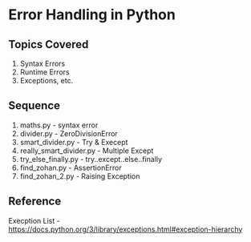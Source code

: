 # Error Handling in Python

## Topics Covered

1. Syntax Errors
2. Runtime Errors
3. Exceptions, etc.

## Sequence

1. maths.py - syntax error
2. divider.py - ZeroDivisionError
3. smart_divider.py - Try & Execept
4. really_smart_divider.py - Multiple Except
5. try_else_finally.py - try..except..else..finally
6. find_zohan.py - AssertionError
7. find_zohan_2.py - Raising Exception

## Reference

Execption List - <https://docs.python.org/3/library/exceptions.html#exception-hierarchy>
